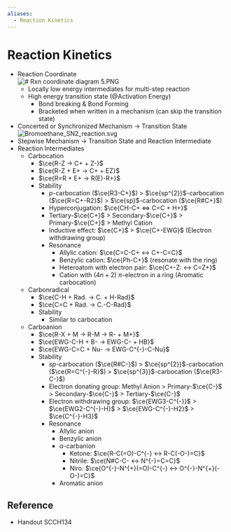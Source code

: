 ```yaml
---
aliases:
  - Reaction Kinetics
---
```


# Reaction Kinetics

- Reaction Coordinate  
  ![# Rxn coordinate diagram 5.PNG](https://upload.wikimedia.org/wikipedia/commons/9/99/Rxn_coordinate_diagram_5.PNG)
	- Locally low energy intermediates for multi-step reaction
	- High energy transition state (@Activation Energy)
		- Bond breaking & Bond Forming
		- Bracketed when written in a mechanism (can skip the transition state)
- Concerted or Synchronized Mechanism → Transition State  
  ![Bromoethane\_SN2\_reaction.svg](https://upload.wikimedia.org/wikipedia/commons/4/40/Bromoethane_SN2_reaction.svg)
- Stepwise Mechanism → Transition State and Reaction Intermediate
- Reaction Intermediates
	- Carbocation
		- $\ce{R-Z -> C+ + Z-}$
		- $\ce{R-Z + E+ -> C+ + EZ}$
		- $\ce{R=R + E+ -> R(E)-R+}$
		- Stability
			- $p$-carbocation ($\ce{R3-C+}$) > $\ce{sp^{2}}$-carbocation ($\ce{R=C+-R2}$) > $\ce{sp}$-carbocation ($\ce{R#C+}$)
			- Hyperconjugation: $\ce{CH-C+ <=> C=C + H+}$
			- Tertiary-$\ce{C+}$ > Secondary-$\ce{C+}$ > Primary-$\ce{C+}$ > Methyl Cation
			- Inductive effect: $\ce{C+}$ > $\ce{C+-EWG}$ (Electron withdrawing group)
			- Resonance
				- Allylic cation: $\ce{C=C-C+ <-> C+-C=C}$
				- Benzylic cation: $\ce{Ph-C+}$ (resonate with the ring)
				- Heteroatom with electron pair: $\ce{C+-Z: <-> C=Z+}$
				- Cation with $(4n+2)$ $\pi$-electron in a ring (Aromatic carbocation)
	- Carbonradical
		- $\ce{C-H + Rad. -> C. + H-Rad}$
		- $\ce{C=C + Rad. -> C.-C-Rad}$
		- Stability
			- Similar to carbocation
	- Carboanion
		- $\ce{R-X + M -> R-M -> R- + M+}$
		- $\ce{EWG-C-H + B- -> EWG-C- + HB}$
		- $\ce{EWG-C=C + Nu- -> EWG-C^{-}-C-Nu}$
		- Stability
			- $sp$-carbocation ($\ce{R#C-}$) > $\ce{sp^{2}}$-carbocation ($\ce{R=C^{-}-R}$) > $\ce{sp^{3}}$-carbocation ($\ce{R3-C-}$)
			- Electron donating group: Methyl Anion > Primary-$\ce{C-}$ > Secondary-$\ce{C-}$ > Tertiary-$\ce{C-}$
			- Electron withdrawing group: $\ce{EWG3-C^{-}}$ > $\ce{EWG2-C^{-}-H}$ > $\ce{EWG-C^{-}-H2}$ > $\ce{C^{-}-H3}$
			- Resonance
				- Allylic anion
				- Benzylic anion
				- $\alpha$-carbanion
					- Ketone: $\ce{R-C(=O)-C^{-} <-> R-C(-O-)=C}$
					- Nitrile: $\ce{N#C-C- <-> N^{-}=C=C}$
					- Niro: $\ce{O^{-}-N^{+}(=O)-C^{-} <-> O^{-}-N^{+}(-O-)=C}$
				- Aromatic anion

## Reference

- Handout SCCH134
